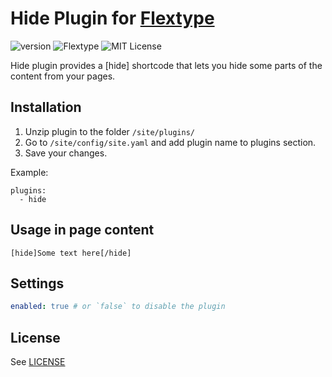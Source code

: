 # Hide Plugin for [Flextype](http://flextype.org/)
![version](https://img.shields.io/badge/version-1.0.0-brightgreen.svg?style=flat-square)
![Flextype](https://img.shields.io/badge/Flextype-0.x-green.svg?style=flat-square)
![MIT License](https://img.shields.io/badge/license-MIT-blue.svg?style=flat-square)

Hide plugin provides a [hide] shortcode that lets you hide some parts of the content from your pages.

## Installation
1. Unzip plugin to the folder `/site/plugins/`
2. Go to `/site/config/site.yaml` and add plugin name to plugins section.
3. Save your changes.

Example:
```
plugins:
  - hide
```

## Usage in page content

```
[hide]Some text here[/hide]
```

## Settings

```yaml
enabled: true # or `false` to disable the plugin
```

## License
See [LICENSE](https://github.com/flextype-plugins/hide/blob/master/LICENSE)
